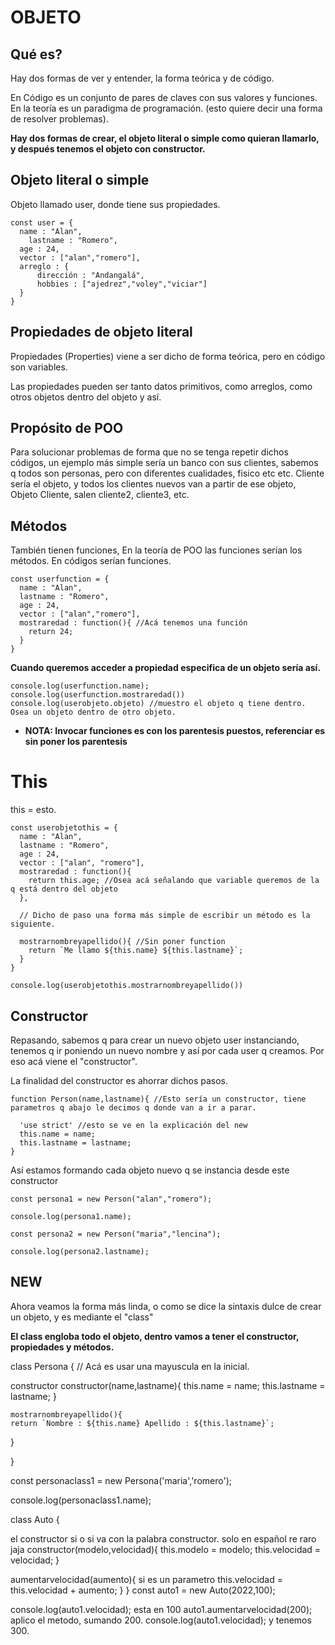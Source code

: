 # OBJETO

## Qué es?
Hay dos formas de ver y entender, la forma teórica y de código. 

En Código es un conjunto de pares de claves con sus valores y funciones.
En la teoría es un paradigma de programación. (esto quiere decir una forma de resolver problemas).
 
 __Hay dos formas de crear, el objeto literal o simple como quieran llamarlo, y después tenemos el objeto con constructor.__

## Objeto literal o simple

Objeto llamado user, donde tiene sus propiedades.

```
const user = { 
  name : "Alan",  
	lastname : "Romero",
  age : 24,
  vector : ["alan","romero"],
  arreglo : {
      dirección : "Andangalá",
      hobbies : ["ajedrez","voley","viciar"]
  }
}
```

## Propiedades de objeto literal

Propiedades (Properties)  viene a ser dicho de forma teórica, pero en código son variables. 

Las propiedades pueden ser tanto datos primitivos, como arreglos, como otros objetos dentro del objeto y así. 

## Propósito de POO

Para solucionar problemas de forma que no se tenga repetir dichos códigos, un ejemplo más simple sería un banco con sus clientes, sabemos q todos son personas, pero con diferentes cualidades, fisico etc etc. Cliente sería el objeto, y todos los clientes nuevos van a partir de ese objeto, Objeto Cliente, salen cliente2, cliente3, etc.

## Métodos

También tienen funciones, En la teoría de POO las funciones serían los métodos. En códigos serían funciones.

```
const userfunction = { 
  name : "Alan", 
  lastname : "Romero",
  age : 24,
  vector : ["alan","romero"],
  mostraredad : function(){ //Acá tenemos una función
    return 24; 
  } 
}
```

**Cuando queremos acceder a propiedad especifica de un objeto sería así.**
```
console.log(userfunction.name); 
console.log(userfunction.mostraredad()) 
console.log(userobjeto.objeto) //muestro el objeto q tiene dentro. Osea un objeto dentro de otro objeto.
```

* **NOTA: Invocar funciones es con los parentesis puestos, referenciar es sin poner los parentesis**

# This

this = esto. 

```
const userobjetothis = {
  name : "Alan",   
  lastname : "Romero",
  age : 24, 
  vector : ["alan", "romero"],
  mostraredad : function(){ 
    return this.age; //Osea acá señalando que variable queremos de la q está dentro del objeto
  },

  // Dicho de paso una forma más simple de escribir un método es la siguiente. 

  mostrarnombreyapellido(){ //Sin poner function
    return `Me llamo ${this.name} ${this.lastname}`;
  }
}

console.log(userobjetothis.mostrarnombreyapellido())
```

## Constructor
Repasando, sabemos q para crear un nuevo objeto user instanciando, tenemos q ir poniendo un nuevo nombre y así por cada user q creamos. Por eso acá viene el "constructor".

La finalidad del constructor es ahorrar dichos pasos.

```
function Person(name,lastname){ //Esto sería un constructor, tiene parametros q abajo le decimos q donde van a ir a parar.
  
  'use strict' //esto se ve en la explicación del new
  this.name = name;
  this.lastname = lastname;
}
```

Así estamos formando cada objeto nuevo q se instancia desde este constructor

```
const persona1 = new Person("alan","romero");

console.log(persona1.name);

const persona2 = new Person("maria","lencina");

console.log(persona2.lastname);
```
## NEW



Ahora veamos la forma más linda, o como se dice la sintaxis dulce de crear un objeto, y es mediante el "class"

**El class engloba todo el objeto, dentro vamos a tener el constructor, propiedades y métodos.**

class Persona { // Acá es usar una mayuscula en la inicial. 
  
  constructor
  constructor(name,lastname){
    this.name = name;
    this.lastname = lastname;
  }
  
	mostrarnombreyapellido(){
    return `Nombre : ${this.name} Apellido : ${this.lastname}`;
  }
  
}


const personaclass1 = new Persona('maria','romero');

console.log(personaclass1.name);


class Auto {
  
  el constructor si o si va con la palabra constructor. solo en español re raro jaja
  constructor(modelo,velocidad){ 
    this.modelo = modelo;
    this.velocidad = velocidad;
  }
  
  aumentarvelocidad(aumento){ si es un parametro
    this.velocidad = this.velocidad + aumento;
  }
}
const auto1 = new Auto(2022,100);

console.log(auto1.velocidad); esta en 100
auto1.aumentarvelocidad(200); aplico el metodo, sumando 200.
console.log(auto1.velocidad); y tenemos 300.
